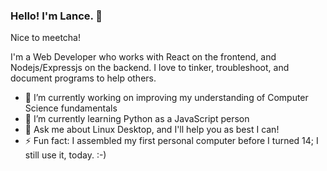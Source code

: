 ### Hello! I'm Lance. 👋

Nice to meetcha! 

I'm a Web Developer who works with React on the frontend, and Nodejs/Expressjs on the backend. I love to tinker, troubleshoot, and document programs to help others.

- 🔭 I’m currently working on improving my understanding of Computer Science fundamentals
- 🌱 I’m currently learning Python as a JavaScript person
- 💬 Ask me about Linux Desktop, and I'll help you as best I can!
- ⚡ Fun fact: I assembled my first personal computer before I turned 14; I still use it, today. :-)
